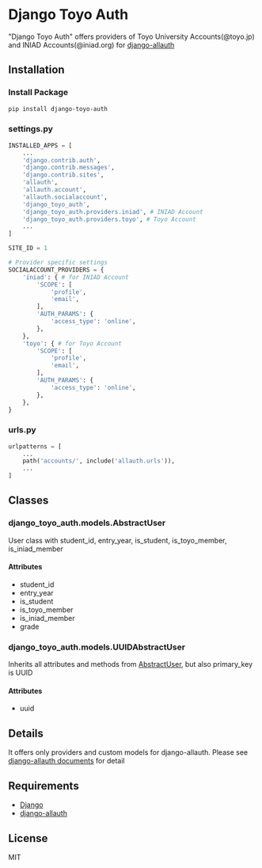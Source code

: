 # Django Toyo Auth

"Django Toyo Auth" offers providers of Toyo University Accounts(@toyo.jp) and INIAD Accounts(@iniad.org) for [django-allauth](https://django-allauth.readthedocs.io/en/latest/index.html)

## Installation

### Install Package

```bash
pip install django-toyo-auth
```

### settings.py

```python
INSTALLED_APPS = [
    ...
    'django.contrib.auth',
    'django.contrib.messages',
    'django.contrib.sites',
    'allauth',
    'allauth.account',
    'allauth.socialaccount',
    'django_toyo_auth',
    'django_toyo_auth.providers.iniad', # INIAD Account
    'django_toyo_auth.providers.toyo', # Toyo Account
    ...
]

SITE_ID = 1

# Provider specific settings
SOCIALACCOUNT_PROVIDERS = {
    'iniad': { # for INIAD Account
        'SCOPE': [
            'profile',
            'email',
        ],
        'AUTH_PARAMS': {
            'access_type': 'online',
        },
    },
    'toyo': { # for Toyo Account
        'SCOPE': [
            'profile',
            'email',
        ],
        'AUTH_PARAMS': {
            'access_type': 'online',
        },
    },
}
```

### urls.py

```python
urlpatterns = [
    ...
    path('accounts/', include('allauth.urls')),
    ...
]
```

## Classes

### django_toyo_auth.models.AbstractUser

User class with student_id, entry_year, is_student, is_toyo_member, is_iniad_member

#### Attributes

- student_id
- entry_year
- is_student
- is_toyo_member
- is_iniad_member
- grade

### django_toyo_auth.models.UUIDAbstractUser

Inherits all attributes and methods from [AbstractUser](#django_toyo_auth.models.AbstractUser),
but also primary_key is UUID

#### Attributes

- uuid

## Details

It offers only providers and custom models for django-allauth.
Please see [django-allauth documents](https://django-allauth.readthedocs.io/en/latest/index.html) for detail

## Requirements

- [Django](https://docs.djangoproject.com/)
- [django-allauth](https://django-allauth.readthedocs.io/en/latest/index.html)

## License

MIT
